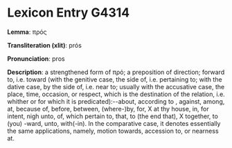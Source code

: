 # Lexicon Entry G4314

**Lemma**: πρός

**Transliteration (xlit)**: prós

**Pronunciation**: pros

**Description**:
a strengthened form of πρό; a preposition of direction; forward to, i.e. toward (with the genitive case, the side of, i.e. pertaining to; with the dative case, by the side of, i.e. near to; usually with the accusative case, the place, time, occasion, or respect, which is the destination of the relation, i.e. whither or for which it is predicated):--about, according to , against, among, at, because of, before, between, (where-)by, for, X at thy house, in, for intent, nigh unto, of, which pertain to, that, to (the end that), X together, to (you) -ward, unto, with(-in). In the comparative case, it denotes essentially the same applications, namely, motion towards, accession to, or nearness at.
